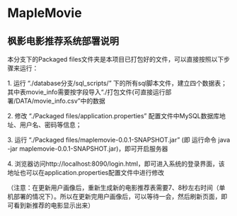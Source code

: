 # MapleMovie
## 枫影电影推荐系统部署说明

<p>本分支下的Packaged files文件夹是本项目已打包好的文件，可以直接按照以下步骤来运行：</p>
<p>1. 运行 “./database分支/sql_scripts/” 下的所有sql脚本文件，建立四个数据表；
	其中表movie_info需要按字段导入“./打包文件(可直接运行部署/DATA/movie_info.csv”中的数据

<p>2. 修改 “./Packaged files/application.properties” 配置文件中MySQL数据库地址、用户名、密码等信息；

<p>3. 运行 “./Packaged files/maplemovie-0.0.1-SNAPSHOT.jar”
	(即 运行命令 java -jar maplemovie-0.0.1-SNAPSHOT.jar)，即可开启服务器

<p>4. 浏览器访问http://localhost:8090/login.html，即可进入系统的登录界面，该地址也可以在application.properties配置文件中进行修改

（注意：在更新用户画像后，重新生成新的电影推荐表需要7、8秒左右时间（单机部署的情况下）。所以在更新完用户画像后，可以等待一会，然后刷新页面，即可看到新推荐的电影显示出来）
